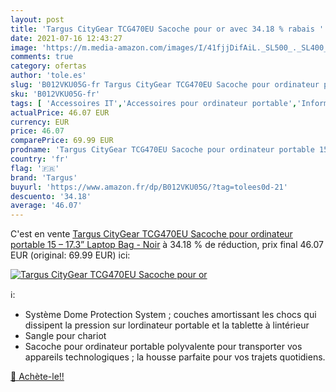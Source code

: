 ```yaml
---
layout: post
title: 'Targus CityGear TCG470EU Sacoche pour or avec 34.18 % rabais '
date: 2021-07-16 12:43:27
image: 'https://m.media-amazon.com/images/I/41fjjDifAiL._SL500_._SL400_.jpg'
comments: true
category: ofertas
author: 'tole.es'
slug: 'B012VKU05G-fr Targus CityGear TCG470EU Sacoche pour ordinateur portable...'
sku: 'B012VKU05G-fr'
tags: [ 'Accessoires IT','Accessoires pour ordinateur portable','Informatique','Sacoches pour ordinateur portable','Sacs et housses pour ordinateur portable','targus', ]
actualPrice: 46.07 EUR
currency: EUR
price: 46.07
comparePrice: 69.99 EUR
prodname: 'Targus CityGear TCG470EU Sacoche pour ordinateur portable 15 – 17.3” Laptop Bag - Noir'
country: 'fr'
flag: '🇫🇷'
brand: 'Targus'
buyurl: 'https://www.amazon.fr/dp/B012VKU05G/?tag=tolees0d-21'
descuento: '34.18'
average: '46.07'
---
```


C'est en vente [Targus CityGear TCG470EU Sacoche pour ordinateur portable 15 – 17.3” Laptop Bag - Noir](https://www.amazon.fr/dp/B012VKU05G/?tag=tolees0d-21)  à  34.18 % de réduction, prix final  46.07 EUR (original: 69.99 EUR) ici:

[![Targus CityGear TCG470EU Sacoche pour or](https://m.media-amazon.com/images/I/41fjjDifAiL._SL500_._SL400_.jpg)](https://www.amazon.fr/dp/B012VKU05G/?tag=tolees0d-21)

ℹ️:

- Système Dome Protection System ; couches amortissant les chocs qui dissipent la pression sur lordinateur portable et la tablette à lintérieur
- Sangle pour chariot
- Sacoche pour ordinateur portable polyvalente pour transporter vos appareils technologiques ; la housse parfaite pour vos trajets quotidiens.

[🛒 Achète-le!!](https://www.amazon.fr/dp/B012VKU05G/?tag=tolees0d-21)
